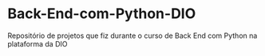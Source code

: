 # Back-End-com-Python-DIO
Repositório de projetos que fiz durante o curso de Back End com Python na plataforma da DIO
